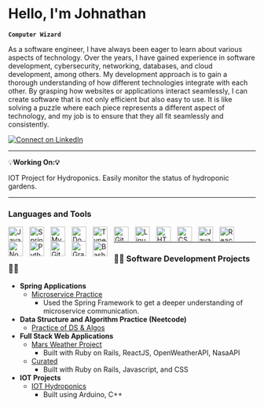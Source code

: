 # Hello, I'm Johnathan
**`Computer Wizard`**

As a software engineer, I have always been eager to learn about various aspects of technology. Over the years, I have gained experience in software development, cybersecurity, networking, databases, and cloud development, among others. My development approach is to gain a thorough understanding of how different technologies integrate with each other. By grasping how websites or applications interact seamlessly, I can create software that is not only efficient but also easy to use. It is like solving a puzzle where each piece represents a different aspect of technology, and my job is to ensure that they all fit seamlessly and consistently.

[![Connect on LinkedIn](https://img.shields.io/badge/connect-%230077B5.svg?&style=for-the-badge&logo=linkedin)](https://www.linkedin.com/in/monad01/)

---

💡**Working On:💡** 

IOT Project for Hydroponics. Easily monitor the status of hydroponic gardens.

---

### Languages and Tools

<img align="left" alt="Java" width="30px" style="padding-right:10px;" src="https://cdn.jsdelivr.net/gh/devicons/devicon/icons/java/java-original.svg"/>
<img align="left" alt="Spring" width="30px" style="padding-right:10px;" src="https://cdn.jsdelivr.net/gh/devicons/devicon/icons/spring/spring-original.svg" />
<img align="left" alt="MySql" width="30px" style="padding-right:10px;" src="https://cdn.jsdelivr.net/gh/devicons/devicon/icons/mysql/mysql-original.svg" />
<img align="left" alt="Docker" width="30px" style="padding-right:10px;" src="https://cdn.jsdelivr.net/gh/devicons/devicon/icons/docker/docker-original.svg" />
<img align="left" alt="TypeScript" width="30px" style="padding-right:10px;" src="https://cdn.jsdelivr.net/gh/devicons/devicon/icons/typescript/typescript-plain.svg" />
<img align="left" alt="Git" width="30px" style="padding-right:10px;" src="https://cdn.jsdelivr.net/gh/devicons/devicon/icons/git/git-original.svg" />
<img align="left" alt="Linux" width="30px" style="padding-right:10px;" src="https://cdn.jsdelivr.net/gh/devicons/devicon/icons/linux/linux-original.svg" />
<img align="left" alt="HTML" width="30px" style="padding-right:10px;" src="https://cdn.jsdelivr.net/gh/devicons/devicon/icons/html5/html5-plain.svg" />
<img align="left" alt="CSS" width="30px" style="padding-right:10px;" src="https://cdn.jsdelivr.net/gh/devicons/devicon/icons/css3/css3-plain.svg" />
<img align="left" alt="JavaScript" width="30px" style="padding-right:10px;" src="https://cdn.jsdelivr.net/gh/devicons/devicon/icons/javascript/javascript-plain.svg" />
<img align="left" alt="React" width="30px" style="padding-right:10px;" src="https://cdn.jsdelivr.net/gh/devicons/devicon/icons/react/react-original.svg" />
<img align="left" alt="NodeJS" width="30px" style="padding-right:10px;" src="https://cdn.jsdelivr.net/gh/devicons/devicon/icons/nodejs/nodejs-original.svg" />
<img align="left" alt="Python" width="30px" style="padding-right:10px;" src="https://cdn.jsdelivr.net/gh/devicons/devicon/icons/python/python-plain.svg" />
<img align="left" alt="GitHub" width="30px" style="padding-right:10px;" src="https://cdn.jsdelivr.net/gh/devicons/devicon/icons/github/github-original.svg" />
<img align="left" alt="Gradle" width="30px" style="padding-right:10px;" src="https://cdn.jsdelivr.net/gh/devicons/devicon/icons/gradle/gradle-plain.svg" />
<img align="left" alt="Bash" width="30px" style="padding-right:10px;" src="https://cdn.jsdelivr.net/gh/devicons/devicon/icons/bash/bash-original.svg" />

<br />

--- 
  
<h3>👨‍💻 Software Development Projects 👨‍💻</h3>

- <b> Spring Applications </b>
  - [Microservice Practice](https://github.com/Monad-01/dummyservice)
    - Used the Spring Framework to get a deeper understanding of microservice communication.  
- <b>Data Structure and Algorithm Practice (Neetcode)</b>
  - [Practice of DS & Algos](https://github.com/Monad-01/Neetcode-150)
- <b>Full Stack Web Applications</b>
  - [Mars Weather Project](https://github.com/angeloxenakis/mars-weather-app)
    - Built with Ruby on Rails, ReactJS, OpenWeatherAPI, NasaAPI
  - [Curated](https://github.com/willfbren/curated-app)
    - Built with Ruby on Rails, Javascript, and CSS
- <b>IOT Projects</b>
  - [IOT Hydroponics](https://github.com/Monad-01/Hydroponics-Project)
    - Built using Arduino, C++





